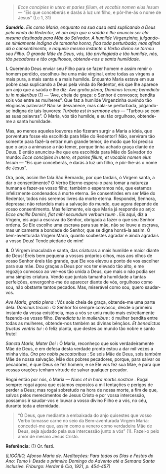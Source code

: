 > *Ecce concipies in utero et paries filium, et vocabis nomen eius Iesum* — “Eis que conceberás e darás à luz um filho, e pôr-lhe-ás o nome de Jesus” (Lc 1, 31)

***Sumário.** Eis como Maria, enquanto na sua casa está suplicando a Deus pela vinda do Redentor, vê um anjo que a saúda e lhe anuncia ser ela mesma destinada para Mãe do Salvador. A humilde Virgenzinha, julgando-se nimiamente indigna de tamanha honra, fica toda perturbada; mas afinal dá o consentimento, e naquele mesmo instante o Verbo divino se tornou seu Filho. Ó grande Mãe de Deus, vós, tão privilegiada e tão humilde, nós, tão pecadores e tão orgulhosos, obtende-nos a santa humildade.*

**I.** Querendo Deus enviar seu Filho para se fazer homem e assim remir o homem perdido, escolheu-lhe uma mãe virginal, entre todas as virgens a mais pura, a mais santa e a mais humilde. Enquanto Maria estava em sua pobre casa suplicando a Deus pela vinda do Redentor, eis que lhe aparece um anjo que a saúda e lhe diz: *Ave gratia plena; Dominus tecum; benedicta tu in mulieribus* (1) — “Ave, cheia de graça: o Senhor é convosco; bendita sois vós entre as mulheres”. Que faz a humilde Virgenzinha ouvindo tão elogiosas palavras? Não se desvanece, mas cala-se perturbada, julgando-se indigna de tais louvores: *Turbata est in sermone eius* — “Turbou-se com as suas palavras”. Ó Maria, vós tão humilde, e eu tão orgulhoso, obtende-me a santa humildade.

Mas, ao menos aqueles louvores não fizeram surgir a Maria a ideia, que porventura fosse ela escolhida para Mãe do Redentor? Não, serviram tão somente para fazê-la entrar num grande temor, de modo que foi preciso que o anjo a animasse a não temer, porque tinha achado graça diante de Deus. E então anunciou-lhe que era escolhida para Mãe do Salvador do mundo: *Ecce concipies in utero, et paries filium, et vocabis nomen eius Iesum* — “Eis que conceberás, e darás à luz um filho, e pôr-lhe-ás o nome de Jesus”.

Ora, pois, assim lhe fala São Bernardo, por que tardais, ó Virgem santa, a dar o consentimento? O Verbo Eterno espera-o para tomar a natureza humana e fazer-se vosso filho; também o esperamos nós, que estamos infelizmente condenados à morte eterna. Se consentirdes em ser Mãe do Redentor, todos nós seremos livres da morte eterna. Respondei, Senhora, depressa: não retardeis mais a salvação do mundo, que agora depende de vosso consentimento. Mas felizmente, eis que Maria já responde ao anjo: *Ecce ancilla Domini, fiat mihi secundum verbum tuum* . Eis aqui, diz a Virgem, eis aqui a escrava do Senhor, obrigada a fazer o que seu Senhor ordena. Se Ele escolhe uma escrava para sua mãe, não se louve a escrava, mas unicamente a bondade do Senhor, que se digna honrá-la assim. Ó bem-aventurada Virgem Maria, quanto soubestes agradar e ainda agradais a vosso Deus! Tende piedade de mim!

**II.** Ó Virgem imaculada e santa, das criaturas a mais humilde e maior diante de Deus! Éreis bem pequena a vossos próprios olhos, mas aos olhos de vosso Senhor éreis tão grande, que Ele vos elevou a ponto de vos escolher para sua mãe. Dou graças a Deus por vos ter elevado tão alto, e me regozijo convosco ao ver-vos tão unida a Deus, que mais o não podia ser uma simples criatura. Vendo que juntais tamanha humildade a tantas perfeições, envergonho-me de aparecer diante de vós, orgulhoso como sou, não obstante tantos pecados. Mas, miserável como sou, quero saudar-vos.

*Ave Maria, gratia plena* : Vós sois cheia de graça, obtende-me uma parte dela. *Dominus tecum* : O Senhor foi sempre convosco, desde o primeiro instante da vossa existência, mas a vós se uniu muito mais estreitamente fazendo-se vosso filho. *Benedicta tu in mulieribus* : ó mulher bendita entre todas as mulheres, obtende-nos também as divinas bênçãos. *Et benedictus fructus ventris tui* : ó feliz planta, que destes ao mundo tão nobre e santo fruto!

*Sancta Maria, Mater Dei* : Ó Maria, reconheço que sois verdadeiramente Mãe de Deus, e em defesa desta verdade pronto estou a dar mil vezes a minha vida. *Ora pro nobis peccatoribus* : Se sois Mãe de Deus, sois também Mãe de nossa salvação, Mãe dos pobres pecadores, porque, para salvar os pecadores, é que Deus se fez homem, e se Ele vos fez sua Mãe, é para que vossas orações tenham virtude de salvar qualquer pecador.

Rogai então por nós, ó Maria — *Nunc et in hora mortis nostrae* . Rogai sempre: rogai agora que estamos expostos a mil tentações e perigos de perder a Deus; mas rogai sobretudo na hora de nossa morte, a fim de que, salvos pelos merecimentos de Jesus Cristo e por vossa intercessão, possamos ir saudar-vos e louvar a vosso divino Filho e a vós, no céu, durante toda a eternidade.

> “Ó Deus, que mediante a embaixada do anjo quisestes que vosso Verbo tomasse carne no seio da Bem-aventurada Virgem Maria: concedei-me que, assim como a venero como verdadeira Mãe de Deus, seja ajudado pela sua intercessão junto a vós” (1). Fazei-o pelo amor de mesmo Jesus Cristo.

**Referência:** (1) Or. festi.

*(LIGÓRIO, Afonso Maria de. Meditações: Para todos os Dias e Festas do Ano: Tomo I: Desde o primeiro Domingo do Advento até a Semana Santa inclusive. Friburgo: Herder & Cia, 1921, p. 454-457)*
